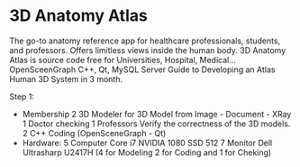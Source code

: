 # 3D Anatomy Atlas
The go-to anatomy reference app for healthcare professionals, students, and professors. Offers limitless views inside the human body.
3D Anatomy Atlas is source code free for Universities, Hospital, Medical...
OpenSceenGraph C++, Qt, MySQL Server
Guide to Developing an Atlas Human 3D System in 3 month.

Step 1: 
- Membership
  2 3D Modeler for 3D Model from Image - Document - XRay
  1 Doctor checking
  1 Professors Verify the correctness of the 3D models.
  2 C++ Coding (OpenSceneGraph - Qt)
- Hardware:
  5 Computer Core i7 NVIDIA 1080 SSD 512
  7 Monitor Dell Ultrasharp U2417H (4 for Modeling 2 for Coding and 1 for Cheking)
